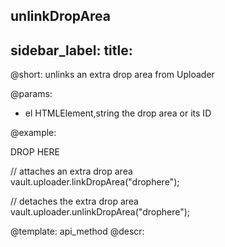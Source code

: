 unlinkDropArea
---
sidebar_label: 
title: 
---          

@short: unlinks an extra drop area from Uploader

@params:

- el 	HTMLElement,string 		the drop area or its ID



@example:
<div id="drophere">DROP HERE</div>

// attaches an extra drop area  
vault.uploader.linkDropArea("drophere");

// detaches the extra drop area  
vault.uploader.unlinkDropArea("drophere");

@template: api_method
@descr:



